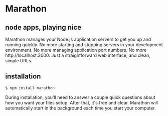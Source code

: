 # Marathon

## node apps, playing nice

Marathon manages your Node.js application servers to get you up and running quickly. No more starting and stopping servers in your development environment. No more managing application port numbers. No more http://localhost:3000. Just a straightforward web interface, and clean, simple URLs.


## installation

    $ npm install marathon

During installation, you'll need to answer a couple quick questions about how you want your files setup. After that, it's free and clear. Marathon will automatically start in the background each time you start your computer.
